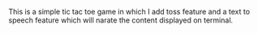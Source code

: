 This is a simple tic tac toe game in which I add toss feature and a text to speech feature which will narate the content displayed on terminal.
